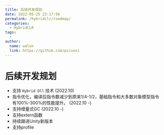 ```yaml
---
title: 后续开发规划
date: 2022-05-25 23:17:56
permalink: /hybridclr/roadmap/
categories:
  - HybridCLR
tags:
  - 
author: 
  name: walon
  link: https://github.com/pirunxi
---
```


# 后续开发规划

- 支持 `Hybrid Dll` 技术 (2022.10)
- 指令优化，编译后指令数减少到原来1/4-1/2，基础指令和大多数对象模型指令有100%-300%的性能提升。 (2022.10 -)
- 支持增量式GC (2022.10 -)
- 支持extern函数
- 持续跟进Unity新版本
- 支持profile